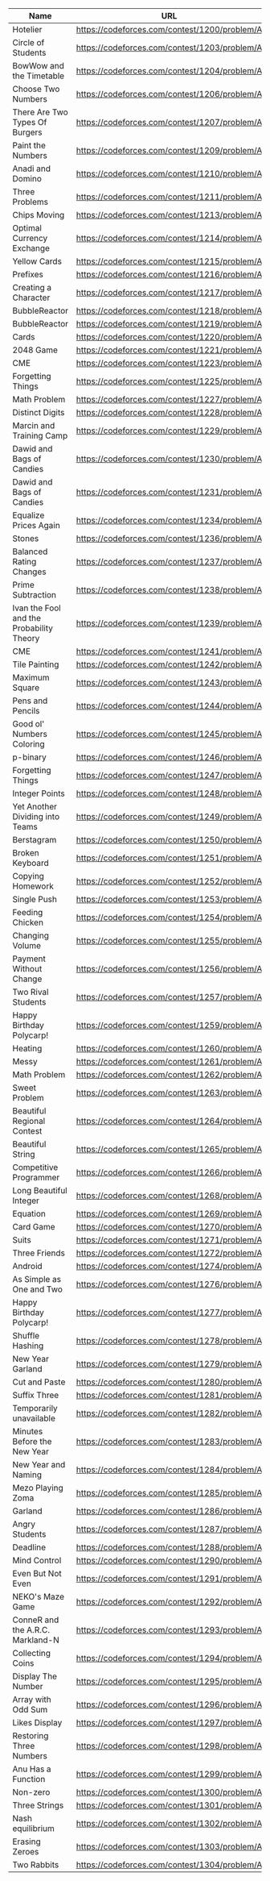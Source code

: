 |Name                                    |URL                                          |
|----------------------------------------|---------------------------------------------|
|Hotelier                                |https://codeforces.com/contest/1200/problem/A|
|Circle of Students                      |https://codeforces.com/contest/1203/problem/A|
|BowWow and the Timetable                |https://codeforces.com/contest/1204/problem/A|
|Choose Two Numbers                      |https://codeforces.com/contest/1206/problem/A|
|There Are Two Types Of Burgers          |https://codeforces.com/contest/1207/problem/A|
|Paint the Numbers                       |https://codeforces.com/contest/1209/problem/A|
|Anadi and Domino                        |https://codeforces.com/contest/1210/problem/A|
|Three Problems                          |https://codeforces.com/contest/1211/problem/A|
|Chips Moving                            |https://codeforces.com/contest/1213/problem/A|
|Optimal Currency Exchange               |https://codeforces.com/contest/1214/problem/A|
|Yellow Cards                            |https://codeforces.com/contest/1215/problem/A|
|Prefixes                                |https://codeforces.com/contest/1216/problem/A|
|Creating a Character                    |https://codeforces.com/contest/1217/problem/A|
|BubbleReactor                           |https://codeforces.com/contest/1218/problem/A|
|BubbleReactor                           |https://codeforces.com/contest/1219/problem/A|
|Cards                                   |https://codeforces.com/contest/1220/problem/A|
|2048 Game                               |https://codeforces.com/contest/1221/problem/A|
|CME                                     |https://codeforces.com/contest/1223/problem/A|
|Forgetting Things                       |https://codeforces.com/contest/1225/problem/A|
|Math Problem                            |https://codeforces.com/contest/1227/problem/A|
|Distinct Digits                         |https://codeforces.com/contest/1228/problem/A|
|Marcin and Training Camp                |https://codeforces.com/contest/1229/problem/A|
|Dawid and Bags of Candies               |https://codeforces.com/contest/1230/problem/A|
|Dawid and Bags of Candies               |https://codeforces.com/contest/1231/problem/A|
|Equalize Prices Again                   |https://codeforces.com/contest/1234/problem/A|
|Stones                                  |https://codeforces.com/contest/1236/problem/A|
|Balanced Rating Changes                 |https://codeforces.com/contest/1237/problem/A|
|Prime Subtraction                       |https://codeforces.com/contest/1238/problem/A|
|Ivan the Fool and the Probability Theory|https://codeforces.com/contest/1239/problem/A|
|CME                                     |https://codeforces.com/contest/1241/problem/A|
|Tile Painting                           |https://codeforces.com/contest/1242/problem/A|
|Maximum Square                          |https://codeforces.com/contest/1243/problem/A|
|Pens and Pencils                        |https://codeforces.com/contest/1244/problem/A|
|Good ol' Numbers Coloring               |https://codeforces.com/contest/1245/problem/A|
|p-binary                                |https://codeforces.com/contest/1246/problem/A|
|Forgetting Things                       |https://codeforces.com/contest/1247/problem/A|
|Integer Points                          |https://codeforces.com/contest/1248/problem/A|
|Yet Another Dividing into Teams         |https://codeforces.com/contest/1249/problem/A|
|Berstagram                              |https://codeforces.com/contest/1250/problem/A|
|Broken Keyboard                         |https://codeforces.com/contest/1251/problem/A|
|Copying Homework                        |https://codeforces.com/contest/1252/problem/A|
|Single Push                             |https://codeforces.com/contest/1253/problem/A|
|Feeding Chicken                         |https://codeforces.com/contest/1254/problem/A|
|Changing Volume                         |https://codeforces.com/contest/1255/problem/A|
|Payment Without Change                  |https://codeforces.com/contest/1256/problem/A|
|Two Rival Students                      |https://codeforces.com/contest/1257/problem/A|
|Happy Birthday Polycarp!                |https://codeforces.com/contest/1259/problem/A|
|Heating                                 |https://codeforces.com/contest/1260/problem/A|
|Messy                                   |https://codeforces.com/contest/1261/problem/A|
|Math Problem                            |https://codeforces.com/contest/1262/problem/A|
|Sweet Problem                           |https://codeforces.com/contest/1263/problem/A|
|Beautiful Regional Contest              |https://codeforces.com/contest/1264/problem/A|
|Beautiful String                        |https://codeforces.com/contest/1265/problem/A|
|Competitive Programmer                  |https://codeforces.com/contest/1266/problem/A|
|Long Beautiful Integer                  |https://codeforces.com/contest/1268/problem/A|
|Equation                                |https://codeforces.com/contest/1269/problem/A|
|Card Game                               |https://codeforces.com/contest/1270/problem/A|
|Suits                                   |https://codeforces.com/contest/1271/problem/A|
|Three Friends                           |https://codeforces.com/contest/1272/problem/A|
|Android                                 |https://codeforces.com/contest/1274/problem/A|
|As Simple as One and Two                |https://codeforces.com/contest/1276/problem/A|
|Happy Birthday Polycarp!                |https://codeforces.com/contest/1277/problem/A|
|Shuffle Hashing                         |https://codeforces.com/contest/1278/problem/A|
|New Year Garland                        |https://codeforces.com/contest/1279/problem/A|
|Cut and Paste                           |https://codeforces.com/contest/1280/problem/A|
|Suffix Three                            |https://codeforces.com/contest/1281/problem/A|
|Temporarily unavailable                 |https://codeforces.com/contest/1282/problem/A|
|Minutes Before the New Year             |https://codeforces.com/contest/1283/problem/A|
|New Year and Naming                     |https://codeforces.com/contest/1284/problem/A|
|Mezo Playing Zoma                       |https://codeforces.com/contest/1285/problem/A|
|Garland                                 |https://codeforces.com/contest/1286/problem/A|
|Angry Students                          |https://codeforces.com/contest/1287/problem/A|
|Deadline                                |https://codeforces.com/contest/1288/problem/A|
|Mind Control                            |https://codeforces.com/contest/1290/problem/A|
|Even But Not Even                       |https://codeforces.com/contest/1291/problem/A|
|NEKO's Maze Game                        |https://codeforces.com/contest/1292/problem/A|
|ConneR and the A.R.C. Markland-N        |https://codeforces.com/contest/1293/problem/A|
|Collecting Coins                        |https://codeforces.com/contest/1294/problem/A|
|Display The Number                      |https://codeforces.com/contest/1295/problem/A|
|Array with Odd Sum                      |https://codeforces.com/contest/1296/problem/A|
|Likes Display                           |https://codeforces.com/contest/1297/problem/A|
|Restoring Three Numbers                 |https://codeforces.com/contest/1298/problem/A|
|Anu Has a Function                      |https://codeforces.com/contest/1299/problem/A|
|Non-zero                                |https://codeforces.com/contest/1300/problem/A|
|Three Strings                           |https://codeforces.com/contest/1301/problem/A|
|Nash equilibrium                        |https://codeforces.com/contest/1302/problem/A|
|Erasing Zeroes                          |https://codeforces.com/contest/1303/problem/A|
|Two Rabbits                             |https://codeforces.com/contest/1304/problem/A|
